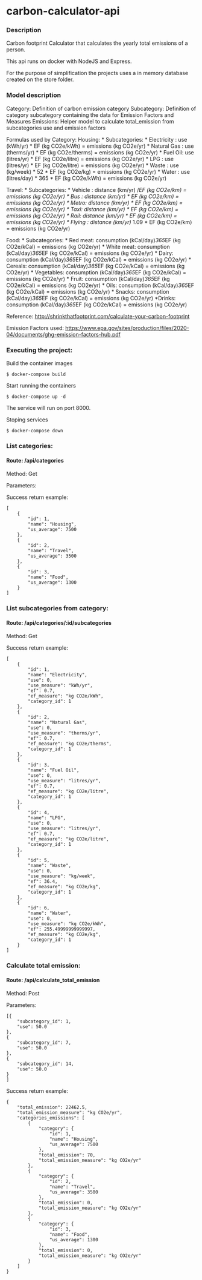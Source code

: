 # carbon-calculator-api

### Description
Carbon footprint Calculator that calculates the yearly total emissions of a person.

This api runs on docker with NodeJS and Express.

For the purpose of simplification the projects uses a in memory database created on the store folder.

### Model description

Category: Definition of carbon emission category
Subcategory: Definition of category subcategory containing the data for Emission Factors and Measures
Emissions: Helper model to calculate total_emission from subcategories use and emission factors

Formulas used by Category:
Housing:
    * Subcategories:
        * Electricity : use (kWh/yr) * EF (kg CO2e/kWh) = emissions (kg CO2e/yr)
        * Natural Gas : use (therms/yr) * EF (kg CO2e/therms) = emissions (kg CO2e/yr)
        * Fuel Oil: use (litres/yr) * EF (kg CO2e/litre) = emissions (kg CO2e/yr)
        * LPG : use (litres/yr) * EF (kg CO2e/litre) = emissions (kg CO2e/yr)
        * Waste : use (kg/week) * 52 * EF (kg CO2e/kg) = emissions (kg CO2e/yr)
        * Water : use (litres/day) * 365 * EF (kg CO2e/kWh) = emissions (kg CO2e/yr)

Travel:
    * Subcategories:
        * Vehicle : distance (km/yr) /*EF (kg CO2e/km) = emissions (kg CO2e/yr)
        * Bus : distance (km/yr) * EF (kg CO2e/km) = emissions (kg CO2e/yr)
        * Metro: distance (km/yr) * EF (kg CO2e/km) = emissions (kg CO2e/yr)
        * Taxi: distance (km/yr) * EF (kg CO2e/km) = emissions (kg CO2e/yr)
        * Rail: distance (km/yr) * EF (kg CO2e/km) = emissions (kg CO2e/yr)
        * Flying : distance (km/yr)* 1.09 * EF (kg CO2e/km) = emissions (kg CO2e/yr)

Food:
    * Subcategories:
        * Red meat: consumption (kCal/day)*365*EF (kg CO2e/kCal) = emissions (kg CO2e/yr)
        * White meat: consumption (kCal/day)*365*EF (kg CO2e/kCal) = emissions (kg CO2e/yr)
        * Dairy: consumption (kCal/day)*365*EF (kg CO2e/kCal) = emissions (kg CO2e/yr)
        * Cereals: consumption (kCal/day)*365*EF (kg CO2e/kCal) = emissions (kg CO2e/yr)
        * Vegetables: consumption (kCal/day)*365*EF (kg CO2e/kCal) = emissions (kg CO2e/yr)
        * Fruit: consumption (kCal/day)*365*EF (kg CO2e/kCal) = emissions (kg CO2e/yr)
        * Oils: consumption (kCal/day)*365*EF (kg CO2e/kCal) = emissions (kg CO2e/yr)
        * Snacks: consumption (kCal/day)*365*EF (kg CO2e/kCal) = emissions (kg CO2e/yr)
         *Drinks: consumption (kCal/day)*365*EF (kg CO2e/kCal) = emissions (kg CO2e/yr)

Reference: http://shrinkthatfootprint.com/calculate-your-carbon-footprint

Emission Factors used: https://www.epa.gov/sites/production/files/2020-04/documents/ghg-emission-factors-hub.pdf

### Executing the project:
Build the container images
```
$ docker-compose build
```

Start running the containers
```
$ docker-compose up -d
```

The service will run on port 8000.

Stoping services
```
$ docker-compose down
```

### List categories:

#### Route: /api/categories

Method: Get

Parameters:

Success return example:

```
[
    {
        "id": 1,
        "name": "Housing",
        "us_average": 7500
    },
    {
        "id": 2,
        "name": "Travel",
        "us_average": 3500
    },
    {
        "id": 3,
        "name": "Food",
        "us_average": 1300
    }
]
```

### List subcategories from category:

#### Route: /api/categories/:id/subcategories

Method: Get

Success return example:

```
[
    {
        "id": 1,
        "name": "Electricity",
        "use": 0,
        "use_measure": "kWh/yr",
        "ef": 0.7,
        "ef_measure": "kg CO2e/kWh",
        "category_id": 1
    },
    {
        "id": 2,
        "name": "Natural Gas",
        "use": 0,
        "use_measure": "therms/yr",
        "ef": 0.7,
        "ef_measure": "kg CO2e/therms",
        "category_id": 1
    },
    {
        "id": 3,
        "name": "Fuel Oil",
        "use": 0,
        "use_measure": "litres/yr",
        "ef": 0.7,
        "ef_measure": "kg CO2e/litre",
        "category_id": 1
    },
    {
        "id": 4,
        "name": "LPG",
        "use": 0,
        "use_measure": "litres/yr",
        "ef": 0.7,
        "ef_measure": "kg CO2e/litre",
        "category_id": 1
    },
    {
        "id": 5,
        "name": "Waste",
        "use": 0,
        "use_measure": "kg/week",
        "ef": 36.4,
        "ef_measure": "kg CO2e/kg",
        "category_id": 1
    },
    {
        "id": 6,
        "name": "Water",
        "use": 0,
        "use_measure": "kg CO2e/kWh",
        "ef": 255.49999999999997,
        "ef_measure": "kg CO2e/kg",
        "category_id": 1
    }
]
```


### Calculate total emission:

#### Route: /api/calculate_total_emission

Method: Post

Parameters:

```
[{
    "subcategory_id": 1,
    "use": 50.0
},
{
    "subcategory_id": 7,
    "use": 50.0
},
{
    "subcategory_id": 14,
    "use": 50.0
}
]
```

Success return example:

```
{
    "total_emission": 22462.5,
    "total_emission_measure": "kg CO2e/yr",
    "categories_emissions": [
        {
            "category": {
                "id": 1,
                "name": "Housing",
                "us_average": 7500
            },
            "total_emission": 70,
            "total_emission_measure": "kg CO2e/yr"
        },
        {
            "category": {
                "id": 2,
                "name": "Travel",
                "us_average": 3500
            },
            "total_emission": 0,
            "total_emission_measure": "kg CO2e/yr"
        },
        {
            "category": {
                "id": 3,
                "name": "Food",
                "us_average": 1300
            },
            "total_emission": 0,
            "total_emission_measure": "kg CO2e/yr"
        }
    ]
}
```

